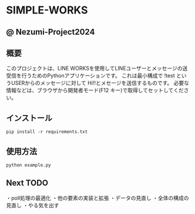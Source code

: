 # SIMPLE-WORKS
## @ Nezumi-Project2024

## 概要
このプロジェクトは、LINE WORKSを使用してLINEユーザーとメッセージの送受信を行うためのPythonアプリケーションです。
これは最小構成で !test というUSERからのメッセージに対して Hi!!とメセージを送信するものです。
必要な情報などは、ブラウザから開発者モード(F12 キー)で取得してセットしてください。

## インストール
```
pip install -r requirements.txt
```

## 使用方法
```
python example.py
```

## Next TODO

・poll処理の最適化
・他の要素の実装と拡張
・データの見直し
・全体の構成の見直し
・やる気を出す